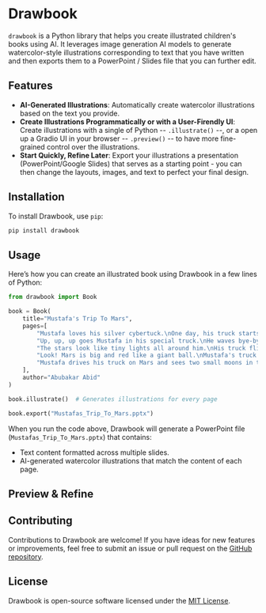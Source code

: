 # Drawbook

`drawbook` is a Python library that helps you create illustrated children's books using AI. It leverages image generation AI models to generate watercolor-style illustrations corresponding to text that you have written and then exports them to a PowerPoint / Slides file that you can further edit.

## Features
- **AI-Generated Illustrations**: Automatically create watercolor illustrations based on the text you provide.
- **Create Illustrations Programmatically or with a User-Firendly UI**: Create illustrations with a single of Python -- `.illustrate()` --, or a open up a Gradio UI in your browser -- `.preview()` -- to have more fine-grained control over the illustrations.
- **Start Quickly, Refine Later**: Export your illustrations a presentation (PowerPoint/Google Slides) that serves as a starting point - you can then change the layouts, images, and text to perfect your final design.


## Installation
To install Drawbook, use `pip`:

```bash
pip install drawbook
```

## Usage
Here’s how you can create an illustrated book using Drawbook in a few lines of Python:

```python
from drawbook import Book

book = Book(
    title="Mustafa's Trip To Mars",
    pages=[
        "Mustafa loves his silver cybertuck.\nOne day, his truck starts to glow, grow, and zoom up into the sky!",
        "Up, up, up goes Mustafa in his special truck.\nHe waves bye-bye to his house as it gets tiny down below.",
        "The stars look like tiny lights all around him.\nHis truck flies fast past the moon and the sun.",
        "Look! Mars is big and red like a giant ball.\nMustafa's truck lands softly on the red sand.",
        "Mustafa drives his truck on Mars and sees two small moons in the sky.\n\"This is fun!\" says Mustafa as he makes tracks in the red dirt.",
    ],
    author="Abubakar Abid"
)

book.illustrate()  # Generates illustrations for every page

book.export("Mustafas_Trip_To_Mars.pptx")
```

When you run the code above, Drawbook will generate a PowerPoint file (`Mustafas_Trip_To_Mars.pptx`) that contains:
- Text content formatted across multiple slides.
- AI-generated watercolor illustrations that match the content of each page.

## Preview & Refine



## Contributing
Contributions to Drawbook are welcome! If you have ideas for new features or improvements, feel free to submit an issue or pull request on the [GitHub repository](#).

## License
Drawbook is open-source software licensed under the [MIT License](LICENSE).
